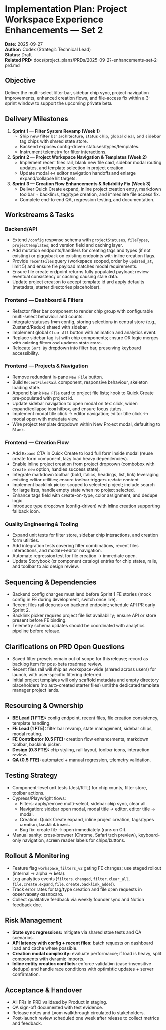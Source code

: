 # Implementation Plan: Project Workspace Experience Enhancements — Set 2

**Date:** 2025-09-27  
**Author:** Codex (Strategic Technical Lead)  
**Status:** Draft  
**Related PRD:** docs/project_plans/PRDs/2025-09-27-enhancements-set-2-prd.md

## Objective
Deliver the multi-select filter bar, sidebar chip sync, project navigation improvements, enhanced creation flows, and file-access fix within a 3-sprint window to support the upcoming private beta.

## Delivery Milestones
1. **Sprint 1 — Filter System Revamp (Week 1)**
   - Ship new filter bar architecture, status chip, global clear, and sidebar tag chips with shared state store.
   - Backend exposes config-driven statuses/types/templates.
   - Instrument telemetry for filter interactions.
2. **Sprint 2 — Project Workspace Navigation & Templates (Week 2)**
   - Implement recent files rail, blank new file card, sidebar modal routing updates, and template selection in project creation.
   - Update modal ↔ editor navigation handoffs and enlarge expand/collapse hit targets.
3. **Sprint 3 — Creation Flow Enhancements & Reliability Fix (Week 3)**
   - Deliver Quick Create expand, inline project creation entry, markdown toolbar + backlinks, tag/type creation, and immediate file access fix.
   - Complete end-to-end QA, regression testing, and documentation.

## Workstreams & Tasks
### Backend/API
- Extend `/config` response schema with `projectStatuses`, `fileTypes`, `projectTemplates`; add version field and caching layer.
- Add mutation endpoints/handlers for creating tags and types (if not existing) or piggyback on existing endpoints with inline creation flags.
- Provide `recentFiles` query (workspace scoped, order by `updated_at`, limit 5) and ensure file payload matches modal requirements.
- Ensure file create endpoint returns fully populated payload; review eventual consistency or caching causing stale data.
- Update project creation to accept template id and apply defaults (metadata, starter directories placeholder).

### Frontend — Dashboard & Filters
- Refactor filter bar component to render chip group with configurable multi-select behaviour and counts.
- Integrate statuses from config, storing selections in central store (e.g., Zustand/Redux) shared with sidebar.
- Implement global `Clear All` button with animation and analytics event.
- Replace sidebar tag list with chip components; ensure OR logic merges with existing filters and updates state store.
- Relocate `Sort By` dropdown into filter bar, preserving keyboard accessibility.

### Frontend — Projects & Navigation
- Remove redundant in-pane `New File` button.
- Build `RecentFilesRail` component, responsive behaviour, skeleton loading state.
- Append blank `New File` card to project file lists; hook to Quick Create pre-populated with project id.
- Update sidebar navigation to open modal on text click, widen expand/collapse icon hitbox, and ensure focus states.
- Implement modal title click → editor navigation; editor title click ↔ modal open with metadata view.
- Wire project template dropdown within New Project modal, defaulting to `Blank`.

### Frontend — Creation Flow
- Add `Expand` CTA in Quick Create to load full form inside modal (reuse create form component, lazy load heavy dependencies).
- Enable inline project creation from project dropdown (combobox with `Create new` option, handles success state).
- Integrate markdown toolbar (bold, italics, headings, list, link) leveraging existing editor utilities; ensure toolbar triggers update content.
- Implement backlink picker scoped to selected project; include search for large lists, handle empty state when no project selected.
- Enhance tags field with create-on-type, color assignment, and dedupe logic.
- Introduce type dropdown (config-driven) with inline creation supporting fallback icon.

### Quality Engineering & Tooling
- Expand unit tests for filter store, sidebar chip interactions, and creation form utilities.
- Add integration tests covering filter combinations, recent files interactions, and modal↔editor navigation.
- Automate regression test for file creation → immediate open.
- Update Storybook (or component catalog) entries for chip states, rails, and toolbar to aid design review.

## Sequencing & Dependencies
- Backend config changes must land before Sprint 1 FE stories (mock config in FE during development, switch once live).
- Recent files rail depends on backend endpoint; schedule API PR early Sprint 2.
- Backlink picker requires project file list availability; ensure API or store present before FE binding.
- Telemetry schema updates should be coordinated with analytics pipeline before release.

## Clarifications on PRD Open Questions
- Saved filter presets remain out of scope for this release; record as backlog item for post-beta roadmap review.
- Recent files rail will ship as workspace-wide (shared across users) for launch, with user-specific filtering deferred.
- Initial project templates will only scaffold metadata and empty directory placeholders (no auto-created starter files) until the dedicated template manager project lands.

## Resourcing & Ownership
- **BE Lead (1 FTE):** config endpoint, recent files, file creation consistency, template handling.
- **FE Lead (1 FTE):** filter bar revamp, state management, sidebar chips, modal routing.
- **FE Contributor (0.5 FTE):** creation flow enhancements, markdown toolbar, backlink picker.
- **Design (0.3 FTE):** chip styling, rail layout, toolbar icons, interaction review.
- **QA (0.5 FTE):** automated + manual regression, telemetry validation.

## Testing Strategy
- Component-level unit tests (Jest/RTL) for chip counts, filter store, toolbar actions.
- Cypress/Playwright flows:
  - Filters: apply/remove multi-select, sidebar chip sync, clear all.
  - Navigation: sidebar open modal, modal title → editor, editor title → modal.
  - Creation: Quick Create expand, inline project creation, tags/types creation, backlink insert.
  - Bug fix: create file → open immediately (runs on CI).
- Manual sanity: cross-browser (Chrome, Safari tech preview), keyboard-only navigation, screen reader labels for chips/buttons.

## Rollout & Monitoring
- Feature flag `workspace_filters_v2` gating FE changes; use staged rollout (internal → alpha → beta).
- Log analytics events (`filters.changed`, `filter.clear_all`, `file.create.expand`, `file.create.backlink_added`).
- Track error rates for tag/type creation and file open requests in observability dashboard.
- Collect qualitative feedback via weekly founder sync and Notion feedback doc.

## Risk Management
- **State sync regressions:** mitigate via shared store tests and QA scenarios.
- **API latency with config + recent files:** batch requests on dashboard load and cache where possible.
- **Creation modal complexity:** evaluate performance; if load is heavy, split components with dynamic imports.
- **Inline entity creation conflicts:** enforce validation (case-insensitive dedupe) and handle race conditions with optimistic updates + server confirmation.

## Acceptance & Handover
- All FRs in PRD validated by Product in staging.
- QA sign-off documented with test evidence.
- Release notes and Loom walkthrough circulated to stakeholders.
- Post-launch review scheduled one week after release to collect metrics and feedback.
